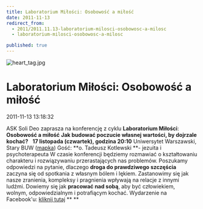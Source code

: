 ```yaml
---
title: Laboratorium Miłości: Osobowość a miłość
date: 2011-11-13
redirect_from: 
  - 2011/2011.11.13-laboratorium-milosci-osobowosc-a-milosc
  - laboratorium-milosci-osobowosc-a-milosc

published: true
---
```



![heart_tag.jpg](images/stories/grafiki/heart_tag.jpg.jpg)

# Laboratorium Miłości: Osobowość a miłość

<time>2011-11-13 13:18:32</time>



ASK Soli Deo zaprasza na konferencję z cyklu **Laboratorium Miłości**:
**Osobowość a miłość**
**Jak budować poczucie własnej wartości, by dojrzale kochać?**
 
**17 listopada (czwartek), godzina 20:10**
Uniwersytet Warszawski, Stary BUW ([mapka](http://g.co/maps/tf3dv))
Gość: **o. Tadeusz Kotlewski **- jezuita i psychoterapeuta
W czasie konferencji będziemy rozmawiać o kształtowaniu charakteru i rozwiązywaniu przerastających nas problemów. Poszukamy odpowiedzi na pytanie, dlaczego **droga do prawdziwego szczęścia** zaczyna się od spotkania z własnym bólem i lękiem. Zastanowimy się jak nasze zranienia, kompleksy i pragnienia wpływają na relacje z innymi ludźmi. Dowiemy się jak **pracować nad sobą**, aby być człowiekiem, wolnym, odpowiedzialnym i potrafiącym kochać.
Wydarzenie na Facebook'u: [kliknij tutaj](https://www.facebook.com/event.php?eid=271007559603852)
**
**


<!--CONTENT FROM OLD SERVER (jos before 2013): 

ASK Soli Deo zaprasza na konferencję z cyklu **Laboratorium Miłości**:


**Osobowość a miłość**


**Jak budować poczucie własnej wartości, by dojrzale kochać?**


 


**17 listopada (czwartek), godzina 20:10**


Uniwersytet Warszawski, Stary BUW ([mapka](http://g.co/maps/tf3dv))


Gość: **o. Tadeusz Kotlewski **- jezuita i psychoterapeuta


W czasie konferencji będziemy rozmawiać o kształtowaniu charakteru i rozwiązywaniu przerastających nas problemów. Poszukamy odpowiedzi na pytanie, dlaczego **droga do prawdziwego szczęścia** zaczyna się od spotkania z własnym bólem i lękiem. Zastanowimy się jak nasze zranienia, kompleksy i pragnienia wpływają na relacje z innymi ludźmi. Dowiemy się jak **pracować nad sobą**, aby być człowiekiem, wolnym, odpowiedzialnym i potrafiącym kochać.


Wydarzenie na Facebook'u: [kliknij tutaj](https://www.facebook.com/event.php?eid=271007559603852)


**
**

-->

<!--{{json:{"created_date":"2011-11-13 13:18:32","publish_down":"0000-00-00 00:00:00","id":"1041"}}}-->